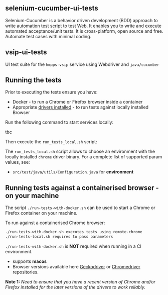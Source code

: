 
## selenium-cucumber-ui-tests
Selenium-Cucumber is a behavior driven development (BDD) approach to write automation test script to test Web. It enables you to write and execute automated acceptance/unit tests. It is cross-platform, open source and free. Automate test cases with minimal coding.

## vsip-ui-tests
UI test suite for the `hmpps-vsip` service using Webdriver and `java/cucumber`

## Running the tests

Prior to executing the tests ensure you have:
- Docker - to run a Chrome or Firefox browser inside a container
- Appropriate [drivers installed](#install-driver-binary) - to run tests against locally installed Browser

Run the following command to start services locally:

 tbc   

Then execute the `run_tests_local.sh` script:

The `run_tests_local.sh` script allows to choose an environment with the locally installed `chrome` driver binary.  For a complete list of supported param values, see:
- `src/test/java/utils/Configuration.java` for **environment**

## Running tests against a containerised browser - on your machine

The script `./run-tests-with-docker.sh` can be used to start a Chrome or Firefox container on your machine.

To run against a containerised Chrome browser:

```bash
./run-tests-with-docker.sh executes tests using remote-chrome 
./run-tests-local.sh requires to pass parameters
```

`./run-tests-with-docker.sh` is **NOT** required when running in a CI environment.

- *<operating-system>* supports **macos**
- *<driver-version>* Browser versions available here [Geckodriver](https://github.com/mozilla/geckodriver/tags) or [Chromedriver](http://chromedriver.storage.googleapis.com/) repositories.

**Note 1:** *Need to ensure that you have a recent version of Chrome and/or Firefox installed for the later versions of the drivers to work reliably.*
